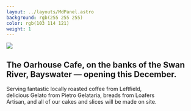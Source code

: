 ```yaml
---
layout: ../layouts/MdPanel.astro
background: rgb(255 255 255)
color: rgb(103 114 121)
weight: 1
---
```


<section class="centered">
  <img src="/images/opening-soon.svg" class="opening-soon">

  <h2>The Oarhouse Cafe, on the banks of the Swan River, Bayswater — opening this December.</h2>
  <p style="max-width: 80%">Serving fantastic locally roasted coffee from Leftfield, delicious Gelato from Pietro Gelataria, breads from Loafers Artisan, and all of our cakes and slices will be made on site.</p>
</section>
